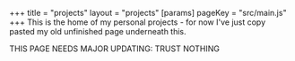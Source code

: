 +++
title = "projects"
layout = "projects"
[params]
    pageKey = "src/main.js"
+++
This is the home of my personal projects - for now I've
just copy pasted my old unfinished page underneath this.

THIS PAGE NEEDS MAJOR UPDATING: TRUST NOTHING
